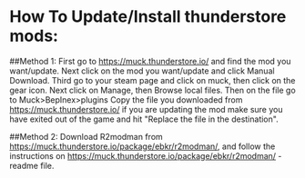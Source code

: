 # How To Update/Install thunderstore mods:

##Method 1:
	First go to https://muck.thunderstore.io/ and find the mod you want/update.
	Next click on the mod you want/update and click Manual Download.
	Third go to your steam page and click on muck, then click on the gear icon.
	Next click on Manage, then Browse local files.
	Then on the file go to Muck>BepInex>plugins
	Copy the file you downloaded from https://muck.thunderstore.io/ if you are updating the mod make sure you have exited out of the game and hit "Replace the file in the destination". 

##Method 2:
	Download R2modman from https://muck.thunderstore.io/package/ebkr/r2modman/, and follow the instructions on https://muck.thunderstore.io/package/ebkr/r2modman/ - readme file.
